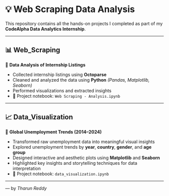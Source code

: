 # 💡 Web Scraping Data Analysis

This repository contains all the hands-on projects I completed as part of my **CodeAlpha Data Analytics Internship**.

---

## 📊 Web_Scraping  
🔹 **Data Analysis of Internship Listings**  
- Collected internship listings using **Octoparse**  
- Cleaned and analyzed the data using **Python** *(Pandas, Matplotlib, Seaborn)*  
- Performed visualizations and extracted insights  
- 📓 Project notebook: `Web Scraping - Analysis.ipynb`  

---

## 📈 Data_Visualization  
🔹 **Global Unemployment Trends (2014–2024)**  
- Transformed raw unemployment data into meaningful visual insights  
- Explored unemployment trends by **year**, **country**, **gender**, and **age group**  
- Designed interactive and aesthetic plots using **Matplotlib** and **Seaborn**  
- Highlighted key insights and storytelling techniques for data interpretation  
- 📓 Project notebook: `data_visualization.ipynb`  

---
— by *Tharun Reddy*
